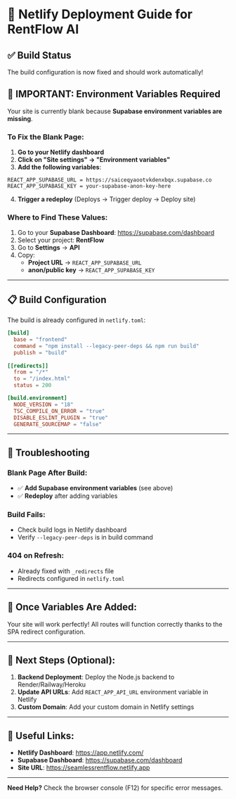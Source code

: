 # 🚀 Netlify Deployment Guide for RentFlow AI

## ✅ Build Status
The build configuration is now fixed and should work automatically!

## 🔑 **IMPORTANT: Environment Variables Required**

Your site is currently blank because **Supabase environment variables are missing**.

### **To Fix the Blank Page:**

1. **Go to your Netlify dashboard**
2. **Click on "Site settings" → "Environment variables"**
3. **Add the following variables**:

```
REACT_APP_SUPABASE_URL = https://saiceqyaootvkdenxbqx.supabase.co
REACT_APP_SUPABASE_KEY = your-supabase-anon-key-here
```

4. **Trigger a redeploy** (Deploys → Trigger deploy → Deploy site)

### **Where to Find These Values:**

1. Go to your **Supabase Dashboard**: https://supabase.com/dashboard
2. Select your project: **RentFlow**
3. Go to **Settings** → **API**
4. Copy:
   - **Project URL** → `REACT_APP_SUPABASE_URL`
   - **anon/public key** → `REACT_APP_SUPABASE_KEY`

---

## 📋 **Build Configuration**

The build is already configured in `netlify.toml`:

```toml
[build]
  base = "frontend"
  command = "npm install --legacy-peer-deps && npm run build"
  publish = "build"
  
[[redirects]]
  from = "/*"
  to = "/index.html"
  status = 200

[build.environment]
  NODE_VERSION = "18"
  TSC_COMPILE_ON_ERROR = "true"
  DISABLE_ESLINT_PLUGIN = "true"
  GENERATE_SOURCEMAP = "false"
```

---

## 🐛 **Troubleshooting**

### **Blank Page After Build:**
- ✅ **Add Supabase environment variables** (see above)
- ✅ **Redeploy** after adding variables

### **Build Fails:**
- Check build logs in Netlify dashboard
- Verify `--legacy-peer-deps` is in build command

### **404 on Refresh:**
- Already fixed with `_redirects` file
- Redirects configured in `netlify.toml`

---

## 🎉 **Once Variables Are Added:**

Your site will work perfectly! All routes will function correctly thanks to the SPA redirect configuration.

---

## 📝 **Next Steps (Optional):**

1. **Backend Deployment**: Deploy the Node.js backend to Render/Railway/Heroku
2. **Update API URLs**: Add `REACT_APP_API_URL` environment variable in Netlify
3. **Custom Domain**: Add your custom domain in Netlify settings

---

## 🔗 **Useful Links:**

- **Netlify Dashboard**: https://app.netlify.com/
- **Supabase Dashboard**: https://supabase.com/dashboard
- **Site URL**: https://seamlessrentflow.netlify.app

---

**Need Help?** Check the browser console (F12) for specific error messages.
